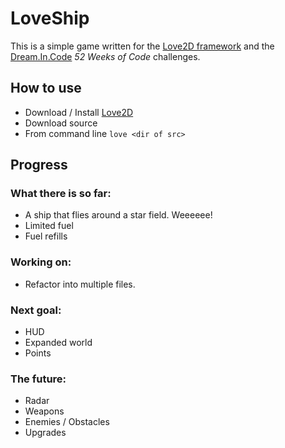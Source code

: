 # LoveShip

This is a simple game written for the [Love2D framework][love] and the [Dream.In.Code][dic] _52 Weeks of Code_ challenges.

## How to use
 * Download / Install [Love2D][love]
 * Download source
 * From command line `love <dir of src>`

## Progress

### What there is so far:
 * A ship that flies around a star field. Weeeeee!
 * Limited fuel
 * Fuel refills

### Working on:
 * Refactor into multiple files.

### Next goal:
 * HUD
 * Expanded world
 * Points

### The future:
 * Radar
 * Weapons
 * Enemies / Obstacles 
 * Upgrades

[love]: http://love2d.org "Love 2D Framework main page"
[dic]:  http://dreamincode.net "Dream In Code forums"
